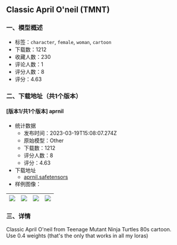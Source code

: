 ## Classic April O'neil (TMNT)
### 一、模型概述

- 标签：`character`, `female`, `woman`, `cartoon`
- 下载数：1212
- 收藏人数：230
- 评论人数：1
- 评分人数：8
- 评分：4.63

### 二、下载地址（共1个版本）

#### [版本1/共1个版本] aprnil

- 统计数据
  - 发布时间：2023-03-19T15:08:07.274Z
  - 原始模型：Other
  - 下载数：1212
  - 评分人数：8
  - 评分：4.63
- 下载地址
  - [aprnil.safetensors](https://civitai.com/api/download/models/25712)
- 样例图像：

| <img src="https://image.civitai.com/xG1nkqKTMzGDvpLrqFT7WA/d703b986-1a99-424a-7446-63ff3d794500/width=450/282581.jpeg" /> | <img src="https://image.civitai.com/xG1nkqKTMzGDvpLrqFT7WA/441d3e6c-ce4f-499d-777e-799adf208500/width=450/282591.jpeg" /> | <img src="https://image.civitai.com/xG1nkqKTMzGDvpLrqFT7WA/9a19d572-8041-4831-5670-ffc527359800/width=450/282590.jpeg" /> | <img src="https://image.civitai.com/xG1nkqKTMzGDvpLrqFT7WA/f65b1c0d-ce0e-4e9f-ca43-d771d5bb4900/width=450/282589.jpeg" /> |
| ---- | ---- | ---- | ---- |


### 三、详情
<p>Classic April O'neil from Teenage Mutant Ninja Turtles 80s cartoon.<br />Use 0.4 weights (that's the only that works in all my loras)</p>